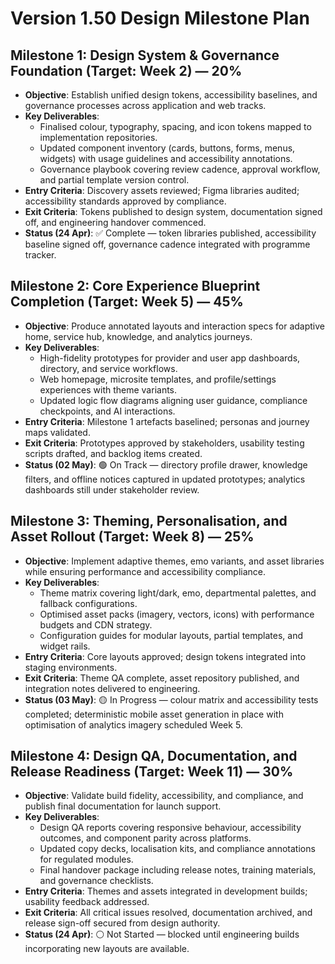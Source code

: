 # Version 1.50 Design Milestone Plan

## Milestone 1: Design System & Governance Foundation (Target: Week 2) — 20%
- **Objective**: Establish unified design tokens, accessibility baselines, and governance processes across application and web tracks.
- **Key Deliverables**:
  - Finalised colour, typography, spacing, and icon tokens mapped to implementation repositories.
  - Updated component inventory (cards, buttons, forms, menus, widgets) with usage guidelines and accessibility annotations.
  - Governance playbook covering review cadence, approval workflow, and partial template version control.
- **Entry Criteria**: Discovery assets reviewed; Figma libraries audited; accessibility standards approved by compliance.
- **Exit Criteria**: Tokens published to design system, documentation signed off, and engineering handover commenced.
- **Status (24 Apr)**: ✅ Complete — token libraries published, accessibility baseline signed off, governance cadence integrated with programme tracker.

## Milestone 2: Core Experience Blueprint Completion (Target: Week 5) — 45%
- **Objective**: Produce annotated layouts and interaction specs for adaptive home, service hub, knowledge, and analytics journeys.
- **Key Deliverables**:
  - High-fidelity prototypes for provider and user app dashboards, directory, and service workflows.
  - Web homepage, microsite templates, and profile/settings experiences with theme variants.
  - Updated logic flow diagrams aligning user guidance, compliance checkpoints, and AI interactions.
- **Entry Criteria**: Milestone 1 artefacts baselined; personas and journey maps validated.
- **Exit Criteria**: Prototypes approved by stakeholders, usability testing scripts drafted, and backlog items created.
- **Status (02 May)**: 🟢 On Track — directory profile drawer, knowledge filters, and offline notices captured in updated prototypes; analytics dashboards still under stakeholder review.

## Milestone 3: Theming, Personalisation, and Asset Rollout (Target: Week 8) — 25%
- **Objective**: Implement adaptive themes, emo variants, and asset libraries while ensuring performance and accessibility compliance.
- **Key Deliverables**:
  - Theme matrix covering light/dark, emo, departmental palettes, and fallback configurations.
  - Optimised asset packs (imagery, vectors, icons) with performance budgets and CDN strategy.
  - Configuration guides for modular layouts, partial templates, and widget rails.
- **Entry Criteria**: Core layouts approved; design tokens integrated into staging environments.
- **Exit Criteria**: Theme QA complete, asset repository published, and integration notes delivered to engineering.
- **Status (03 May)**: 🟡 In Progress — colour matrix and accessibility tests completed; deterministic mobile asset generation in place with optimisation of analytics imagery scheduled Week 5.

## Milestone 4: Design QA, Documentation, and Release Readiness (Target: Week 11) — 30%
- **Objective**: Validate build fidelity, accessibility, and compliance, and publish final documentation for launch support.
- **Key Deliverables**:
  - Design QA reports covering responsive behaviour, accessibility outcomes, and component parity across platforms.
  - Updated copy decks, localisation kits, and compliance annotations for regulated modules.
  - Final handover package including release notes, training materials, and governance checklists.
- **Entry Criteria**: Themes and assets integrated in development builds; usability feedback addressed.
- **Exit Criteria**: All critical issues resolved, documentation archived, and release sign-off secured from design authority.
- **Status (24 Apr)**: ⚪ Not Started — blocked until engineering builds incorporating new layouts are available.
